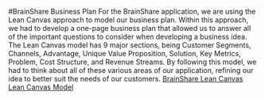 #BrainShare Business Plan
For the BrainShare application, we are using the Lean Canvas approach to model our business plan. Within this approach, we had to develop a one-page business plan that allowed us to answer all of the important questions to consider when developing a business idea. The Lean Canvas model has 9 major sections, being Customer Segments, Channels, Advantage, Unique Value Proposition, Solution, Key Metrics, Problem, Cost Structure, and Revenue Streams. By following this model, we had to think about all of these various areas of our application, refining our idea to better suit the needs of our customers.
[BrainShare Lean Canvas](https://docs.google.com/presentation/d/1QMFuT0jOy3Pi66QZTTbCrfU8YHhvmV3pMhLyQdW5wuU/edit?usp=sharing)
[Lean Canvas Model](https://www.leancanvas.com/)